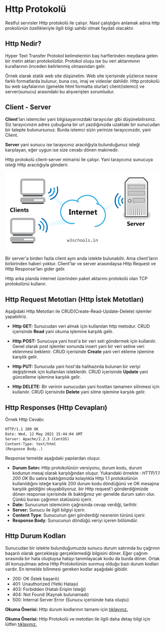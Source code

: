 # Http Protokolü

Restful servisler Http protokolü ile çalışır. Nasıl çalıştığını anlamak adına http prokolünün özellikleriyle ilgili bilgi sahibi olmak faydalı olacaktır.

## Http Nedir?

Hyper Text Transfer Protokol kelimelerinin baş harflerinden meydana gelen bir metin aktarı protokolüdür. Protokol oluşu ise bu veri aktarımının kurallarının önceden belirlenmiş olmasından gelir.

Örnek olarak statik web site düşünelim. Web site içerisinde yüzlerce nesne farklı formatlarda bulunur, buna css, imaj ve videolar dahildir. Http protokolü bu web sayfalarının (genelde html formatta olurlar) client(istemci) ve server(sunucu) arasındaki bu alışverişten sorumludur.

## Client - Server

**Client**'ları istemciler yani bilgisayarınızdaki tarayıcılar gibi düşünebilirsiniz. Siz tarayıcınızın adres çubuğuna bir url yazdığınızda uzaktaki bir sunucudan bir talepte bulunursunuz. Burda istemci sizin yerinize tarayıcınızdır, yani Client.

**Server** yani sunucu ise tarayıcınız aracılığıyla bulunduğunuz isteği karşılayan, eğer uygun ise size cevabı dönen makinedir.

Http protokolü client-server mimarisi ile çalışır. Yani tarayıcınız sunucuya isteği Http aracılığıyla gönderir.

![Client Server Mimarisi](https://raw.githubusercontent.com/Kodluyoruz/taskforce/main/dotnet-core/1-http-ptotokolu/figures/client-server.jpeg)

Bir server'a birden fazla client aynı anda istekte bulunabilir. Ama client'ların birbirinden haberi yoktur. Client'lar ve server arasındaysa Http Request ve Http Response'ları gider gelir.

Http arka planda internet üzerinden paket aktarımı protokolü olan TCP protokolünü kullanır.

## Http Request Metotları (Http İstek Metotları)

Aşağıdaki Http Metotları ile CRUD(Create-Read-Update-Delete) işlemler yapabiliriz.

- **Http GET:** Sunucudan veri almak için kullanılan http metodur. CRUD içerisinde **Read** yani okuma işlemine karşılık gelir.

- **Http POST:** Sunucuya yani host'a bir veri seti göndermek için kullanılır. Genel olarak post işlemler sonunda insert yani bir veri setine veri eklenmesi beklenir. CRUD içerisinde **Create** yani veri ekleme işlemine karşılık gelir.

- **Http PUT:** Sunucuda yani host'da halihazırda bulunan bir veriyi değiştirmek için kullanılan isteklerdir. CRUD içerisinde **Update** yani güncelleme işlemine karşılık gelir.

- **Http DELETE:** Bir verinin sunucudan yani hosttan tamamen silinmesi için kullanılır. CRUD içerisinde **Delete** yani silme işlemine karşılık gelir.

## Http Responses (Http Cevapları)

Örnek Http Cevabı:

    HTTP/1.1 200 OK
    Date: Wed, 12 May 2021 15:44:04 GMT
    Server: Apache/2.2.3 (CentOS)
    Content-Type: text/html
    (Response Body..)

Response temelde aşağıdaki yapılardan oluşur.

- **Durum Satırı:** Http protokolünün versiyonu, durum kodu, durum kodunun mesaj olarak karşılığından oluşur. Yukarıdaki örnekte : _HTTP/1.1 200 OK_
  Bu satıra baktığımızda kolaylıkla Http 1.1 protokolünün kullanıldığını isteğe karşılık 200 durum kodu döndüğünü ve OK mesajına karşılık geldiğini okuyabiliyoruz. bir Http request'i gönderdiğimizde dönen response içerisinde ilk baktığımız yer genelde durum satırı olur. Çünkü burası çağrımın statüsünü içerir.
- **Date:** Sunucunun istemcinin çağrısında cevap verdiği, tarihtir.
- **Server:** Sunucu ile ilgili bilgiyi içerir.
- **Content Type**: Sunucunun geri gönderdiği nesnenin türünü içerir.
- **Response Body**: Sunucunun döndüğü veriyi içeren bölümdür.

## Http Durum Kodları

Sunucudan bir istekte bulunduğumuzda sunucu durum satırında bu çağrının başarılı olarak gercekleşip gerçeklemediği bilgisini döner. Eğer çağrım sırasında bir hata oluştuysa hatayı tanımlayacak kodu da burda döner.
Ortak dil konuşulması adına Http Protokolünün sunmuş olduğu bazı durum kodları vardır.
En temelde bilinmesi gereken kodlar aşağıdaki gibidir.

- 200: OK (İstek başarılı)
- 401: Unauthorized (Yetki Hatası)
- 403: Forbidden (Hatalı Erişim İsteği)
- 404: Not Found (Kaynak bulunamadı)
- 500: Internal Server Error (Sunucu içerisinde hata oluştu)

**Okuma Önerisi:** Http durum kodlarının tamamı için [tıklayınız.](https://developer.mozilla.org/en-US/docs/Web/HTTP/Status)

**Okuma Önerisi:** Http Protokolü ve metotları ile ilgili daha detay bilgi için lütfen [tıklayınız.](https://developer.mozilla.org/en-US/docs/Web/HTTP)

